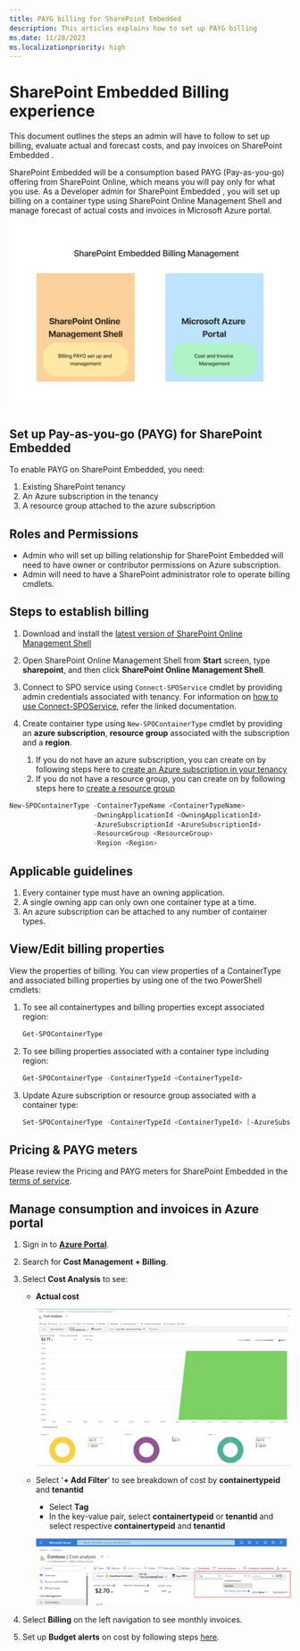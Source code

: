 ```yaml
---
title: PAYG billing for SharePoint Embedded
description: This articles explains how to set up PAYG billing
ms.date: 11/28/2023
ms.localizationpriority: high
---
```


# SharePoint Embedded  Billing experience

This document outlines the steps an admin will have to follow to set up billing, evaluate actual and forecast costs, and pay invoices on SharePoint Embedded .

SharePoint Embedded  will be a consumption based PAYG (Pay-as-you-go) offering from SharePoint Online, which means you will pay only for what you use. As a Developer admin for SharePoint Embedded , you will set up billing on a container type using SharePoint Online Management Shell and manage forecast of actual costs and invoices in Microsoft Azure portal.

![Billing pay-as-you-go.](../../images/billing-manage.png)

## Set up Pay-as-you-go (PAYG) for SharePoint Embedded

To enable PAYG on SharePoint Embedded, you need:

1. Existing SharePoint tenancy
1. An Azure subscription in the tenancy
1. A resource group attached to the azure subscription

## Roles and Permissions

- Admin who will set up billing relationship for SharePoint Embedded  will need to have owner or contributor permissions on Azure subscription.
- Admin will need to have a SharePoint administrator role to operate billing cmdlets.

## Steps to establish billing

1. Download and install the [latest version of SharePoint Online Management Shell](https://www.microsoft.com/download/details.aspx?id=35588)
1. Open SharePoint Online Management Shell from **Start** screen, type **sharepoint**, and then click **SharePoint Online Management Shell**.
1. Connect to SPO service using `Connect-SPOService` cmdlet by providing admin credentials associated with tenancy. For information on [how to use Connect-SPOService](/powershell/module/sharepoint-online/connect-sposervice), refer the linked documentation.
1. Create container type using `New-SPOContainerType` cmdlet by providing an **azure subscription**, **resource group** associated with the subscription and a **region**.

   1. If you do not have an azure subscription, you can create on by following steps here to [create an Azure subscription in your tenancy](/azure/cloud-adoption-framework/ready/azure-best-practices/initial-subscriptions)
   1. If you do not have a resource group, you can create on by following steps here to [create a resource group](/azure/azure-resource-manager/management/manage-resource-groups-portal)

```powershell
New-SPOContainerType -ContainerTypeName <ContainerTypeName>
                     -OwningApplicationId <OwningApplicationId>
                     -AzureSubscriptionId <AzureSubscriptionId>
                     -ResourceGroup <ResourceGroup>
                     -Region <Region>
```

## Applicable guidelines

1. Every container type must have an owning application.
1. A single owning app can only own one container type at a time.
1. An azure subscription can be attached to any number of container types.

## View/Edit billing properties

View the properties of billing. You can view properties of a ContainerType and associated billing properties by using one of the two PowerShell cmdlets:

1. To see all containertypes and billing properties except associated region:

    ```powershell
    Get-SPOContainerType
    ```

1. To see billing properties associated with a container type including region:

    ```powershell
    Get-SPOContainerType -ContainerTypeId <ContainerTypeId>
    ```

1. Update Azure subscription or resource group associated with a container type:

    ```powershell
    Set-SPOContainerType -ContainerTypeId <ContainerTypeId> [-AzureSubscriptionId <AzureSubscriptionId>] [-ResourceGroup <ResourceGroup>]
    ```

## Pricing & PAYG meters

Please review the Pricing and PAYG meters for SharePoint Embedded in the [terms of service](../../terms-of-service.md).

## Manage consumption and invoices in Azure portal

1. Sign in to **[Azure Portal](https://portal.azure.com/)**.
1. Search for **Cost Management + Billing**.
1. Select **Cost Analysis** to see:

    - **Actual cost**

      ![Azure Cost Analysis - Actual Cost.](../../images/billing-1.png)

    - Select '**+ Add Filter**' to see breakdown of cost by **containertypeid** and **tenantid**
        - Select **Tag**
        - In the key-value pair, select **containertypeid** or **tenantid** and select respective **containertypeid** and **tenantid**

        ![Azure Cost Analysis - Filter by Tag.](../../images/billing-2.png)

1. Select **Billing** on the left navigation to see monthly invoices.
1. Set up **Budget alerts** on cost by following steps [here](/azure/cost-management-billing/costs/cost-mgt-alerts-monitor-usage-spending).
